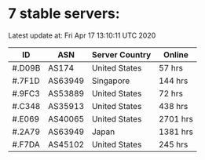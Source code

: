 # 7 stable servers:

Latest update at: Fri Apr 17 13:10:11 UTC 2020

| ID | ASN | Server Country | Online |
| -- | --- | -------------- | ------ |
| #.D09B | AS174 | United States | 57 hrs |
| #.7F1D | AS63949 | Singapore | 144 hrs |
| #.9FC3 | AS53889 | United States | 72 hrs |
| #.C348 | AS35913 | United States | 438 hrs |
| #.E069 | AS40065 | United States | 2701 hrs |
| #.2A79 | AS63949 | Japan | 1381 hrs |
| #.F7DA | AS45102 | United States | 245 hrs |

